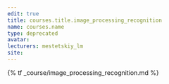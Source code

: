 ```yaml
---
edit: true
title: courses.title.image_processing_recognition
name: courses.name
type: deprecated
avatar:
lecturers: mestetskiy_lm
site:
---
```


{% tf _course/image_processing_recognition.md %}
